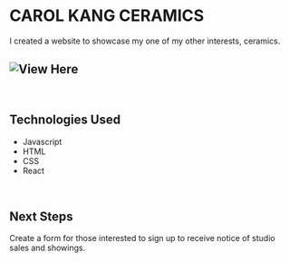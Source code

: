 # CAROL KANG CERAMICS
I created a website to showcase my one of my other interests, ceramics.
<br>

## ![View Here]()
<br>

## Technologies Used
- Javascript
- HTML
- CSS
- React

<br>

## Next Steps
Create a form for those interested to sign up to receive notice of studio sales and showings.
